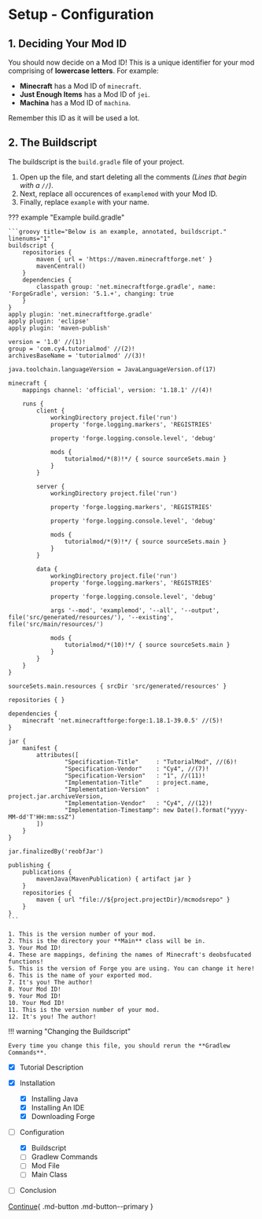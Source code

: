 # Setup - Configuration

## 1. Deciding Your Mod ID

You should now decide on a Mod ID! This is a unique identifier for your mod comprising of **lowercase letters**. For example:

- **Minecraft** has a Mod ID of `minecraft`.
- **Just Enough Items** has a Mod ID of `jei`.
- **Machina** has a Mod ID of `machina`.

Remember this ID as it will be used a lot.

## 2. The Buildscript

The buildscript is the `build.gradle` file of your project.

1. Open up the file, and start deleting all the comments *(Lines that begin with a `//`)*.
2. Next, replace all occurences of `examplemod` with your Mod ID.
3. Finally, replace `example` with your name.


??? example "Example build.gradle"

    ```groovy title="Below is an example, annotated, buildscript." linenums="1"
    buildscript {
        repositories {
            maven { url = 'https://maven.minecraftforge.net' }
            mavenCentral()
        }
        dependencies {
            classpath group: 'net.minecraftforge.gradle', name: 'ForgeGradle', version: '5.1.+', changing: true
        }
    }
    apply plugin: 'net.minecraftforge.gradle'
    apply plugin: 'eclipse'
    apply plugin: 'maven-publish'

    version = '1.0' //(1)!
    group = 'com.cy4.tutorialmod' //(2)!
    archivesBaseName = 'tutorialmod' //(3)!

    java.toolchain.languageVersion = JavaLanguageVersion.of(17)

    minecraft {
        mappings channel: 'official', version: '1.18.1' //(4)!

        runs {
            client {
                workingDirectory project.file('run')
                property 'forge.logging.markers', 'REGISTRIES'

                property 'forge.logging.console.level', 'debug'

                mods {
                    tutorialmod/*(8)!*/ { source sourceSets.main }
                }
            }

            server {
                workingDirectory project.file('run')

                property 'forge.logging.markers', 'REGISTRIES'

                property 'forge.logging.console.level', 'debug'

                mods {
                    tutorialmod/*(9)!*/ { source sourceSets.main }
                }
            }

            data {
                workingDirectory project.file('run')
                property 'forge.logging.markers', 'REGISTRIES'

                property 'forge.logging.console.level', 'debug'

                args '--mod', 'examplemod', '--all', '--output', file('src/generated/resources/'), '--existing', file('src/main/resources/')

                mods {
                    tutorialmod/*(10)!*/ { source sourceSets.main }
                }
            }
        }
    }

    sourceSets.main.resources { srcDir 'src/generated/resources' }

    repositories { }

    dependencies {
        minecraft 'net.minecraftforge:forge:1.18.1-39.0.5' //(5)!
    }

    jar {
        manifest {
            attributes([
                    "Specification-Title"     : "TutorialMod", //(6)!
                    "Specification-Vendor"    : "Cy4", //(7)!
                    "Specification-Version"   : "1", //(11)!
                    "Implementation-Title"    : project.name,
                    "Implementation-Version"  : project.jar.archiveVersion,
                    "Implementation-Vendor"   : "Cy4", //(12)!
                    "Implementation-Timestamp": new Date().format("yyyy-MM-dd'T'HH:mm:ssZ")
            ])
        }
    }

    jar.finalizedBy('reobfJar')

    publishing {
        publications {
            mavenJava(MavenPublication) { artifact jar }
        }
        repositories {
            maven { url "file://${project.projectDir}/mcmodsrepo" }
        }
    }
    ```

    1. This is the version number of your mod.
    2. This is the directory your **Main** class will be in.
    3. Your Mod ID!
    4. These are mappings, defining the names of Minecraft's deobsfucated functions!
    5. This is the version of Forge you are using. You can change it here!
    6. This is the name of your exported mod.
    7. It's you! The author!
    8. Your Mod ID!
    9. Your Mod ID!
    10. Your Mod ID!
    11. This is the version number of your mod.
    12. It's you! The author!

!!! warning "Changing the Buildscript"

    Every time you change this file, you should rerun the **Gradlew Commands**.

- [x] Tutorial Description
- [x] Installation
    * [x] Installing Java
    * [x] Installing An IDE
    * [x] Downloading Forge
- [ ] Configuration
    * [x] Buildscript
    * [ ] Gradlew Commands
    * [ ] Mod File
    * [ ] Main Class
- [ ] Conclusion


[Continue](gradlew.md){ .md-button .md-button--primary }